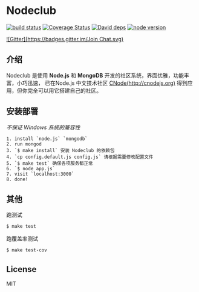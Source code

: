 Nodeclub
=

[![build status][travis-image]][travis-url]
[![Coverage Status](https://img.shields.io/coveralls/cnodejs/nodeclub.svg?style=flat-square)](https://coveralls.io/r/cnodejs/nodeclub?branch=master)
[![David deps][david-image]][david-url]
[![node version][node-image]][node-url]

[![Gitter](https://badges.gitter.im/Join Chat.svg)](https://gitter.im/cnodejs/nodeclub?utm_source=badge&utm_medium=badge&utm_campaign=pr-badge&utm_content=badge)

[travis-image]: https://img.shields.io/travis/cnodejs/nodeclub.svg?style=flat-square
[travis-url]: https://travis-ci.org/cnodejs/nodeclub
[david-image]: https://img.shields.io/david/cnodejs/nodeclub.svg?style=flat-square
[david-url]: https://david-dm.org/cnodejs/nodeclub
[node-image]: https://img.shields.io/badge/node.js-%3E=_0.10-green.svg?style=flat-square
[node-url]: http://nodejs.org/download/

## 介绍

Nodeclub 是使用 **Node.js** 和 **MongoDB** 开发的社区系统，界面优雅，功能丰富，小巧迅速，
已在Node.js 中文技术社区 [CNode(http://cnodejs.org)](http://cnodejs.org) 得到应用，但你完全可以用它搭建自己的社区。

## 安装部署

*不保证 Windows 系统的兼容性*

```
1. install `node.js` `mongodb`
2. run mongod
3. `$ make install` 安装 Nodeclub 的依赖包
4. `cp config.default.js config.js` 请根据需要修改配置文件
5. `$ make test` 确保各项服务都正常
6. `$ node app.js`
7. visit `localhost:3000`
8. done!
```

## 其他

跑测试

```bash
$ make test
```

跑覆盖率测试

```bash
$ make test-cov
```

## License

MIT
